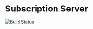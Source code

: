 # Subscription Server

[![Build Status](https://travis-ci.org/sjohnsonaz/subscription-server.svg?branch=master)](https://travis-ci.org/sjohnsonaz/subscription-server)
